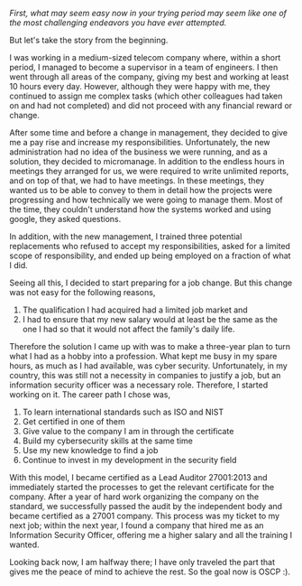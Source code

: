 *First, what may seem easy now in your trying period may seem like one of the most challenging endeavors you have ever attempted.*

But let's take the story from the beginning. 

I was working in a medium-sized telecom company where, within a short period, I managed to become a supervisor in a team of engineers. I then went through all areas of the company, giving my best and working at least 10 hours every day. However, although they were happy with me, they continued to assign me complex tasks (which other colleagues had taken on and had not completed) and did not proceed with any financial reward or change. 

After some time and before a change in management, they decided to give me a pay rise and increase my responsibilities. Unfortunately, the new administration had no idea of the business we were running, and as a solution, they decided to micromanage. In addition to the endless hours in meetings they arranged for us, we were required to write unlimited reports, and on top of that, we had to have meetings. In these meetings, they wanted us to be able to convey to them in detail how the projects were progressing and how technically we were going to manage them. Most of the time, they couldn't understand how the systems worked and using google, they asked questions. 

In addition, with the new management, I trained three potential replacements who refused to accept my responsibilities, asked for a limited scope of responsibility, and ended up being employed on a fraction of what I did. 

Seeing all this, I decided to start preparing for a job change. But this change was not easy for the following reasons,
1. The qualification I had acquired had a limited job market and
2. I had to ensure that my new salary would at least be the same as the one I had so that it would not affect the family's daily life.

Therefore the solution I came up with was to make a three-year plan to turn what I had as a hobby into a profession. What kept me busy in my spare hours, as much as I had available, was cyber security. Unfortunately, in my country, this was still not a necessity in companies to justify a job, but an information security officer was a necessary role. Therefore, I started working on it. The career path I chose was,
1. To learn international standards such as ISO and NIST
2. Get certified in one of them
3. Give value to the company I am in through the certificate
4. Build my cybersecurity skills at the same time
5. Use my new knowledge to find a job
6. Continue to invest in my development in the security field

With this model, I became certified as a Lead Auditor 27001:2013 and immediately started the processes to get the relevant certificate for the company. After a year of hard work organizing the company on the standard, we successfully passed the audit by the independent body and became certified as a 27001 company. This process was my ticket to my next job; within the next year, I found a company that hired me as an Information Security Officer, offering me a higher salary and all the training I wanted. 

Looking back now, I am halfway there; I have only traveled the part that gives me the peace of mind to achieve the rest. So the goal now is OSCP :).

